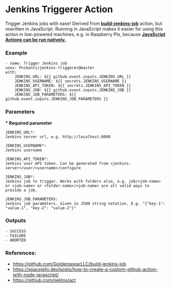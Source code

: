 # Jenkins Triggerer Action
Trigger Jenkins jobs with ease! Derived from [**build-jenkins-job**](https://github.com/GoldenspearLLC/build-jenkins-job) action, but rewritten in JavaScript. Running in JavaScript makes it easier for using this action in low-powered machines, e.g. in Raspberry PIs, because [**JavaScript Actions can be run natively.**](https://docs.github.com/en/actions/creating-actions/about-custom-actions#javascript-actions)

### Example
    - name: Trigger Jenkins job
    uses: Pnikanti/jenkins-triggerer@master
    with:
        JENKINS_URL: ${{ github.event.inputs.JENKINS_URL }}
        JENKINS_USERNAME: ${{ secrets.JENKINS_USERNAME }}
        JENKINS_API_TOKEN: ${{ secrets.JENKINS_API_TOKEN }}
        JENKINS_JOB: ${{ github.event.inputs.JENKINS_JOB }}
        JENKINS_JOB_PARAMETERS: ${{ github.event.inputs.JENKINS_JOB_PARAMETERS }}

### Parameters
**\* Required parameter**

    JENKINS_URL*:
    Jenkins server url, e.g. http://localhost:8080

    JENKINS_USERNAME*:
    Jenkins username
    
    JENKINS_API_TOKEN*:
    Jenkins user API token. Can be generated from <jenkins-server>/user/<username>/configure

    JENKINS_JOB*:
    Jenkins job to trigger. Works with folders also, e.g. job/<job-name> or <job-name> or <folder-name>/<job-name> are all valid ways to provide a job.

    JENKINS_JOB_PARAMETERS:
    Jenkins job parameters. Given in JSON string notation. E.g. "{"key-1": "value-1", "key-2": "value-2"}"
    
### Outputs
    - SUCCESS
    - FAILURE
    - ABORTED

### References:

- https://github.com/GoldenspearLLC/build-jenkins-job
- https://spacejelly.dev/posts/how-to-create-a-custom-github-action-with-node-javascript/
- https://github.com/nektos/act
